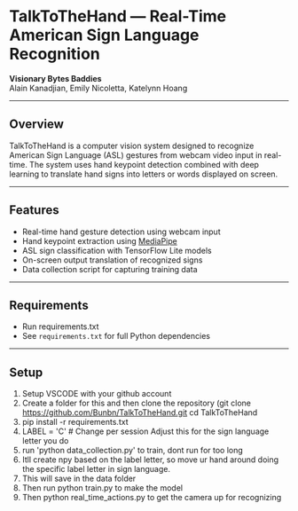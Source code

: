 # TalkToTheHand — Real-Time American Sign Language Recognition

**Visionary Bytes Baddies**  
Alain Kanadjian, Emily Nicoletta, Katelynn Hoang

---

## Overview

TalkToTheHand is a computer vision system designed to recognize American Sign Language (ASL) gestures from webcam video input in real-time. The system uses hand keypoint detection combined with deep learning to translate hand signs into letters or words displayed on screen.

---

## Features

- Real-time hand gesture detection using webcam input
- Hand keypoint extraction using [MediaPipe](https://mediapipe.dev/)
- ASL sign classification with TensorFlow Lite models
- On-screen output translation of recognized signs
- Data collection script for capturing training data

---

## Requirements
- Run requirements.txt
- See `requirements.txt` for full Python dependencies

---

## Setup

1. Setup VSCODE with your github account
2. Create a folder for this and then clone the repository (git clone https://github.com/Bunbn/TalkToTheHand.git
   cd TalkToTheHand
3. pip install -r requirements.txt
4. LABEL = 'C'  # Change per session Adjust this for the sign language letter you do
5. run 'python data_collection.py' to train, dont run for too long
6. Itll create npy based on the label letter, so move ur hand around doing the specific label letter in sign language.
7. This will save in the data folder
8. Then run python train.py to make the model
9. Then python real_time_actions.py to get the camera up for recognizing
